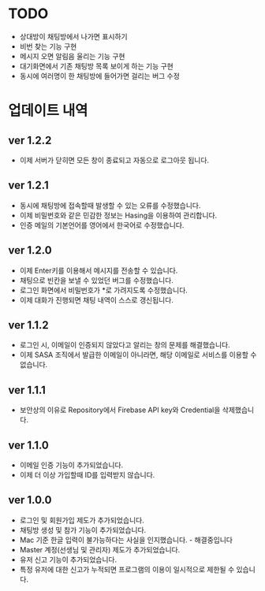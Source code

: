 # TODO

* 상대방이 채팅방에서 나가면 표시하기
* 비번 찾는 기능 구현
* 메시지 오면 알림음 울리는 기능 구현
* 대기화면에서 기존 채팅방 목록 보이게 하는 기능 구현
* 동시에 여러명이 한 채팅방에 들어가면 걸리는 버그 수정

# 업데이트 내역

## ver 1.2.2

* 이제 서버가 닫히면 모든 창이 종료되고 자동으로 로그아웃 됩니다.

## ver 1.2.1

* 동시에 채팅방에 접속할때 발생할 수 있는 오류를 수정했습니다.
* 이제 비밀번호와 같은 민감한 정보는 Hasing을 이용하여 관리합니다.
* 인증 메일의 기본언어를 영어에서 한국어로 수정했습니다.

## ver 1.2.0

* 이제 Enter키를 이용해서 메시지를 전송할 수 있습니다.
* 채팅으로 빈칸을 보낼 수 있었던 버그를 수정했습니다.
* 로그인 화면에서 비밀번호가 *로 가려지도록 수정했습니다.
* 이제 대화가 진행되면 채팅 내역이 스스로 갱신됩니다.

## ver 1.1.2

* 로그인 시, 이메일이 인증되지 않았다고 알리는 창의 문제를 해결했습니다.
* 이제 SASA 조직에서 발급한 이메일이 아니라면, 해당 이메일로 서비스를 이용할 수 없습니다.

## ver 1.1.1

* 보안상의 이유로 Repository에서 Firebase API key와 Credential을 삭제했습니다.

## ver 1.1.0

* 이메일 인증 기능이 추가되었습니다.
* 이제 더 이상 가입할때 ID를 입력받지 않습니다.

## ver 1.0.0

* 로그인 및 회원가입 제도가 추가되었습니다.
* 채팅방 생성 및 참가 기능이 추가되었습니다.
* Mac 기준 한글 입력이 불가능하다는 사실을 인지했습니다. - 해결중입니다
* Master 계정(선생님 및 관리자) 제도가 추가되었습니다.
* 유저 신고 기능이 추가되었습니다.
* 특정 유저에 대한 신고가 누적되면 프로그램의 이용이 일시적으로 제한될 수 있습니다.
